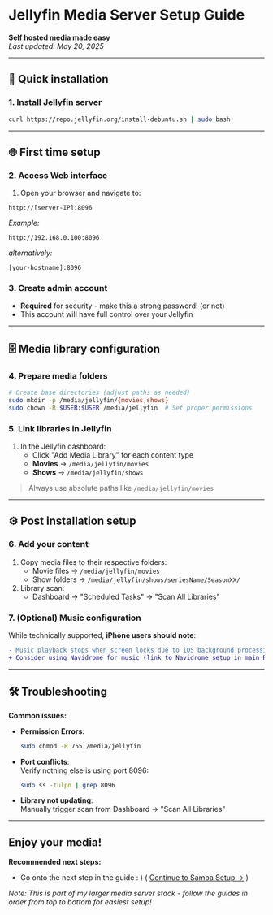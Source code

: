 # Jellyfin Media Server Setup Guide

**Self hosted media made easy**  
*Last updated: May 20, 2025*

---

## 🚀 Quick installation

### 1. Install Jellyfin server
```bash
curl https://repo.jellyfin.org/install-debuntu.sh | sudo bash
```

---

## 🌐 First time setup

### 2. Access Web interface
1. Open your browser and navigate to:
```http
http://[server-IP]:8096
```
*Example:*
```http
http://192.168.0.100:8096
```
*alternatively:*
```http
[your-hostname]:8096
```

### 3. Create admin account
- **Required** for security - make this a strong password! (or not)
- This account will have full control over your Jellyfin

---

## 🗄️ Media library configuration

### 4. Prepare media folders
```bash
# Create base directories (adjust paths as needed)
sudo mkdir -p /media/jellyfin/{movies,shows}
sudo chown -R $USER:$USER /media/jellyfin  # Set proper permissions
```

### 5. Link libraries in Jellyfin
1. In the Jellyfin dashboard:
   - Click "Add Media Library" for each content type
   - **Movies** → `/media/jellyfin/movies`
   - **Shows** → `/media/jellyfin/shows`

> Always use absolute paths like `/media/jellyfin/movies`

---

## ⚙️ Post installation setup

### 6. Add your content
1. Copy media files to their respective folders:
   - Movie files → `/media/jellyfin/movies`
   - Show folders → `/media/jellyfin/shows/seriesName/SeasonXX/`
2. Library scan:
   - Dashboard → "Scheduled Tasks" → "Scan All Libraries"

### 7. (Optional) Music configuration
While technically supported, **iPhone users should note**:
```diff
- Music playback stops when screen locks due to iOS background processing shenanigans
+ Consider using Navidrome for music (link to Navidrome setup in main README)
```

---

## 🛠️ Troubleshooting

**Common issues:**
- **Permission Errors**:  
  ```bash
  sudo chmod -R 755 /media/jellyfin
  ```
  
- **Port conflicts**:  
  Verify nothing else is using port 8096:
  ```bash
  sudo ss -tulpn | grep 8096
  ```

- **Library not updating**:  
  Manually trigger scan from Dashboard → "Scan All Libraries"

---

## Enjoy your media!
**Recommended next steps:**
- Go onto the next step in the guide : ) ( [Continue to Samba Setup →](media/samba/INSTALL.md) )

*Note: This is part of my larger media server stack - follow the guides in order from top to bottom for easiest setup!*

